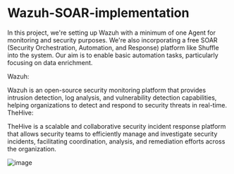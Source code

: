 # Wazuh-SOAR-implementation
In this project, we're setting up Wazuh with a minimum of one Agent for monitoring and security purposes. We're also incorporating a free SOAR (Security Orchestration, Automation, and Response) platform like Shuffle into the system. Our aim is to enable basic automation tasks, particularly focusing on data enrichment.

Wazuh:

Wazuh is an open-source security monitoring platform that provides intrusion detection, log analysis, and vulnerability detection capabilities, helping organizations to detect and respond to security threats in real-time.
TheHive:

TheHive is a scalable and collaborative security incident response platform that allows security teams to efficiently manage and investigate security incidents, facilitating coordination, analysis, and remediation efforts across the organization.

![image](https://github.com/sharpleynate/Wazuh-SOAR-implementation/assets/114451775/9a168a0e-f721-4339-ba1b-88ead5a14537)

